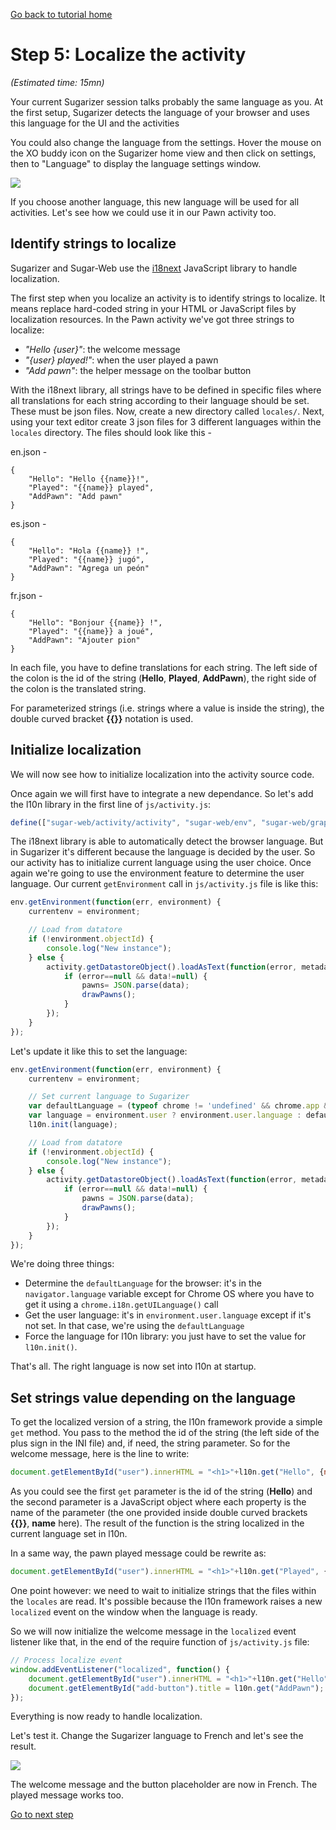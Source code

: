 [Go back to tutorial home](tutorial.md)

# Step 5: Localize the activity
*(Estimated time: 15mn)*

Your current Sugarizer session talks probably the same language as you. At the first setup, Sugarizer detects the language of your browser and uses this language for the UI and the activities

You could also change the language from the settings. Hover the mouse on the XO buddy icon on the Sugarizer home view and then click on settings, then to "Language" to display the language settings window.


![](../../images/tutorial_step5_1.png)

If you choose another language, this new language will be used for all activities. Let's see how we could use it in our Pawn activity too.


## Identify strings to localize

Sugarizer and Sugar-Web use the [i18next](https://github.com/i18next/i18next) JavaScript library to handle localization.

The first step when you localize an activity is to identify strings to localize. It means replace hard-coded string in your HTML or JavaScript files by localization resources. In the Pawn activity we've got three strings to localize:

* *"Hello {user}"*: the welcome message
* *"{user} played!"*: when the user played a pawn
* *"Add pawn"*: the helper message on the toolbar button

With the i18next library, all strings have to be defined in specific files where all translations for each string according to their language should be set. These must be json files. Now, create a  new directory called `locales/`. Next, using your text editor create 3 json files for 3 different languages within the `locales` directory. The files should look like this - 

en.json - 
```
{
	"Hello": "Hello {{name}}!",
	"Played": "{{name}} played",
	"AddPawn": "Add pawn"
}
```

es.json - 
```
{
	"Hello": "Hola {{name}} !",
	"Played": "{{name}} jugó",
	"AddPawn": "Agrega un peón"
}
```

fr.json - 
```
{
	"Hello": "Bonjour {{name}} !",
	"Played": "{{name}} a joué",
	"AddPawn": "Ajouter pion"
}
```

In each file, you have to define translations for each string. The left side of the colon is the id of the string (**Hello**, **Played**, **AddPawn**), the right side of the colon is the translated string.

For parameterized strings (i.e. strings where a value is inside the string), the double curved bracket **\{\{\}\}** notation is used.

## Initialize localization

We will now see how to initialize localization into the activity source code.

Once again we will first have to integrate a new dependance. So let's add the l10n library in the first line of `js/activity.js`:
```js
define(["sugar-web/activity/activity", "sugar-web/env", "sugar-web/graphics/icon", "l10n"], function (activity, env, icon, l10n) {
```

The i18next library is able to automatically detect the browser language. But in Sugarizer it's different because the language is decided by the user. So our activity has to initialize current language using the user choice. Once again we're going to use the environment feature to determine the user language. Our current `getEnvironment` call in `js/activity.js` file is like this:
```js
env.getEnvironment(function(err, environment) {
	currentenv = environment;

	// Load from datatore
	if (!environment.objectId) {
		console.log("New instance");
	} else {
		activity.getDatastoreObject().loadAsText(function(error, metadata, data) {
			if (error==null && data!=null) {
				pawns= JSON.parse(data);
				drawPawns();
			}
		});
	}
});
```
Let's update it like this to set the language:
```js
env.getEnvironment(function(err, environment) {
	currentenv = environment;

	// Set current language to Sugarizer
	var defaultLanguage = (typeof chrome != 'undefined' && chrome.app && chrome.app.runtime) ? chrome.i18n.getUILanguage() : navigator.language;
	var language = environment.user ? environment.user.language : defaultLanguage;
	l10n.init(language);

	// Load from datatore
	if (!environment.objectId) {
		console.log("New instance");
	} else {
		activity.getDatastoreObject().loadAsText(function(error, metadata, data) {
			if (error==null && data!=null) {
				pawns = JSON.parse(data);
				drawPawns();
			}
		});
	}
});
```
We're doing three things:

* Determine the `defaultLanguage` for the browser: it's in the `navigator.language` variable except for Chrome OS where you have to get it using a `chrome.i18n.getUILanguage()` call
* Get the user language: it's in `environment.user.language` except if it's not set. In that case, we're using the `defaultLanguage`
* Force the language for l10n library: you just have to set the value for `l10n.init()`.

That's all. The right language is now set into l10n at startup.


## Set strings value depending on the language

To get the localized version of a string, the l10n framework provide a simple `get` method. You pass to the method the id of the string (the left side of the plus sign in the INI file) and, if need, the string parameter. So for the welcome message, here is the line to write:
```js
document.getElementById("user").innerHTML = "<h1>"+l10n.get("Hello", {name:currentenv.user.name})+"</h1>";
```
As you could see the first `get` parameter is the id of the string (**Hello**) and the second parameter is a JavaScript object where each property is the name of the parameter (the one provided inside double curved brackets **\{\{\}\}**, **name** here). The result of the function is the string localized in the current language set in l10n.

In a same way, the pawn played message could be rewrite as: 
```js
document.getElementById("user").innerHTML = "<h1>"+l10n.get("Played", {name:currentenv.user.name})+"</h1>";
```
One point however: we need to wait to initialize strings that the files within the `locales` are read. It's possible because the l10n framework raises a new `localized` event on the window when the language is ready.

So we will now initialize the welcome message in the `localized` event listener like that, in the end of the require function of `js/activity.js` file:
```js
// Process localize event
window.addEventListener("localized", function() {
	document.getElementById("user").innerHTML = "<h1>"+l10n.get("Hello", {name:currentenv.user.name})+"</h1>";
	document.getElementById("add-button").title = l10n.get("AddPawn");
});
```
Everything is now ready to handle localization.

Let's test it. Change the Sugarizer language to French and let's see the result.


![](../../images/tutorial_step5_2.png)

The welcome message and the button placeholder are now in French. The played message works too.

[Go to next step](step6.md)
